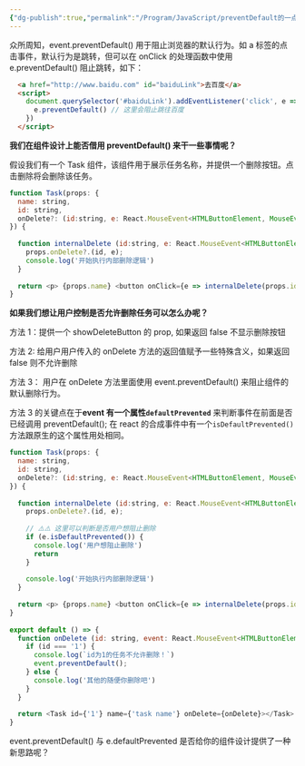 ```yaml
---
{"dg-publish":true,"permalink":"/Program/JavaScript/preventDefault的一点妙用/","noteIcon":""}
---
```



众所周知，event.preventDefault() 用于阻止浏览器的默认行为。如 a 标签的点击事件，默认行为是跳转，但可以在 onClick 的处理函数中使用 e.preventDefault() 阻止跳转，如下：

```html
  <a href="http://www.baidu.com" id="baiduLink">去百度</a>
  <script>
    document.querySelector('#baiduLink').addEventListener('click', e => {
      e.preventDefault() // 这里会阻止跳往百度
    })
  </script>
```

**我们在组件设计上能否借用 preventDefault() 来干一些事情呢？**

假设我们有一个 Task 组件，该组件用于展示任务名称，并提供一个删除按钮。点击删除将会删除该任务。

```js
function Task(props: {
  name: string,
  id: string,
  onDelete?: (id:string, e: React.MouseEvent<HTMLButtonElement, MouseEvent>) => void
}) {
​
  function internalDelete (id:string, e: React.MouseEvent<HTMLButtonElement, MouseEvent>) {
    props.onDelete?.(id, e);
    console.log('开始执行内部删除逻辑')
  }
​
  return <p> {props.name} <button onClick={e => internalDelete(props.id, e)}>Del</button> </p>
}

```

**如果我们想让用户控制是否允许删除任务可以怎么办呢？**

方法 1：提供一个 showDeleteButton 的 prop, 如果返回 false 不显示删除按钮

方法 2: 给用户用户传入的 onDelete 方法的返回值赋予一些特殊含义，如果返回 false 则不允许删除

方法 3： 用户在 onDelete 方法里面使用 event.preventDefault() 来阻止组件的默认删除行为。

方法 3 的关键点在于**event 有一个属性`defaultPrevented`** 来判断事件在前面是否已经调用 preventDefault(); 在 react 的合成事件中有一个`isDefaultPrevented()`方法跟原生的这个属性用处相同。

```js
function Task(props: {
  name: string,
  id: string,
  onDelete?: (id:string, e: React.MouseEvent<HTMLButtonElement, MouseEvent>) => void
}) {
​
  function internalDelete (id:string, e: React.MouseEvent<HTMLButtonElement, MouseEvent>) {
    props.onDelete?.(id, e);
​
    // ⚠️⚠️ 这里可以判断是否用户想阻止删除
    if (e.isDefaultPrevented()) {
      console.log('用户想阻止删除')
      return
    }
​
    console.log('开始执行内部删除逻辑')
  }
​
  return <p> {props.name} <button onClick={e => internalDelete(props.id, e)}>Del</button> </p>
}
​
export default () => {
  function onDelete (id: string, event: React.MouseEvent<HTMLButtonElement, MouseEvent>) {
    if (id === '1') {
      console.log(`id为1的任务不允许删除！`)
      event.preventDefault();
    } else {
      console.log('其他的随便你删除吧')
    }
  }
​
  return <Task id={'1'} name={'task name'} onDelete={onDelete}></Task>
}

```


event.preventDefault() 与 e.defaultPrevented 是否给你的组件设计提供了一种新思路呢？ 
